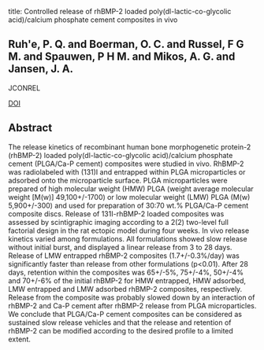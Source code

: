 title: Controlled release of rhBMP-2 loaded poly(dl-lactic-co-glycolic acid)/calcium phosphate cement composites in vivo

## Ruh'e, P. Q. and Boerman, O. C. and Russel, F G M. and Spauwen, P H M. and Mikos, A. G. and Jansen, J. A.
JCONREL

<a href="https://doi.org/10.1016/j.jconrel.2005.04.018">DOI</a>

## Abstract
The release kinetics of recombinant human bone morphogenetic protein-2 (rhBMP-2) loaded poly(dl-lactic-co-glycolic acid)/calcium phosphate cement (PLGA/Ca-P cement) composites were studied in vivo. RhBMP-2 was radiolabeled with (131)I and entrapped within PLGA microparticles or adsorbed onto the microparticle surface. PLGA microparticles were prepared of high molecular weight (HMW) PLGA (weight average molecular weight [M(w)] 49,100+/-1700) or low molecular weight (LMW) PLGA (M(w) 5,900+/-300) and used for preparation of 30:70 wt.% PLGA/Ca-P cement composite discs. Release of 131I-rhBMP-2 loaded composites was assessed by scintigraphic imaging according to a 2(2) two-level full factorial design in the rat ectopic model during four weeks. In vivo release kinetics varied among formulations. All formulations showed slow release without initial burst, and displayed a linear release from 3 to 28 days. Release of LMW entrapped rhBMP-2 composites (1.7+/-0.3%/day) was significantly faster than release from other formulations (p<0.01). After 28 days, retention within the composites was 65+/-5%, 75+/-4%, 50+/-4% and 70+/-6% of the initial rhBMP-2 for HMW entrapped, HMW adsorbed, LMW entrapped and LMW adsorbed rhBMP-2 composites, respectively. Release from the composite was probably slowed down by an interaction of rhBMP-2 and Ca-P cement after rhBMP-2 release from PLGA microparticles. We conclude that PLGA/Ca-P cement composites can be considered as sustained slow release vehicles and that the release and retention of rhBMP-2 can be modified according to the desired profile to a limited extent.

